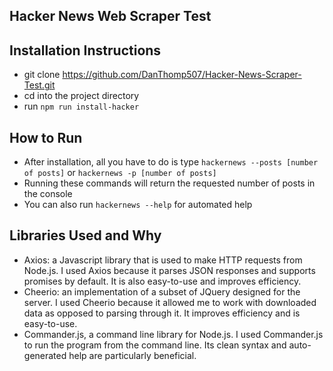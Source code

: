 ## Hacker News Web Scraper Test

## Installation Instructions
* git clone https://github.com/DanThomp507/Hacker-News-Scraper-Test.git
* cd into the project directory
* run `npm run install-hacker`

## How to Run

* After installation, all you have to do is type `hackernews
--posts [number of posts]` or `hackernews -p [number of posts]`
* Running these commands will return the requested number of posts in
the console
* You can also run `hackernews --help` for automated help

## Libraries Used and Why
- Axios: a Javascript library that is used to make HTTP requests from Node.js.
I used Axios because it parses JSON responses and supports promises by default.
It is also easy-to-use and improves efficiency.
- Cheerio: an implementation of a subset of JQuery designed for the server.
I used Cheerio because it allowed me to work with downloaded data as opposed to
parsing through it. It improves efficiency and is easy-to-use.
- Commander.js, a command line library for Node.js. I used Commander.js
to run the program from the command line. Its clean syntax and
auto-generated help are particularly beneficial.
